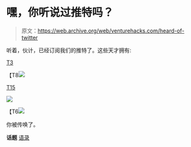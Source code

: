 # 嘿，你听说过推特吗？

> 原文：<https://web.archive.org/web/venturehacks.com/heard-of-twitter>

听着，伙计，已经订阅我们的推特了。这些天才拥有:

[T3](https://web.archive.org/web/20221006052316/http://twitter.com/timoreilly/statuses/1528376487)

【T8![](img/100d3101c619aa203be1126c4432825b.png)

[T15](https://web.archive.org/web/20221006052316/http://twitter.com/ventilla/statuses/1538825629)

[![](img/9008ff130d8c5e92928d920fa7c30dc3.png)](https://web.archive.org/web/20221006052316/http://twitter.com/golda/statuses/1671522009)

【T6![](img/3e0c6b5f943eac4a86a7c1a540f7c11f.png)

你被传唤了。

**话题** [语录](https://web.archive.org/web/20221006052316/https://venturehacks.com/topics/quotes)